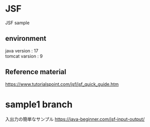 # JSF
JSF sample
## environment
java version : 17<br>
tomcat varsion : 9

## Reference material
https://www.tutorialspoint.com/jsf/jsf_quick_guide.htm

# sample1 branch
入出力の簡単なサンプル
https://java-beginner.com/jsf-input-output/


